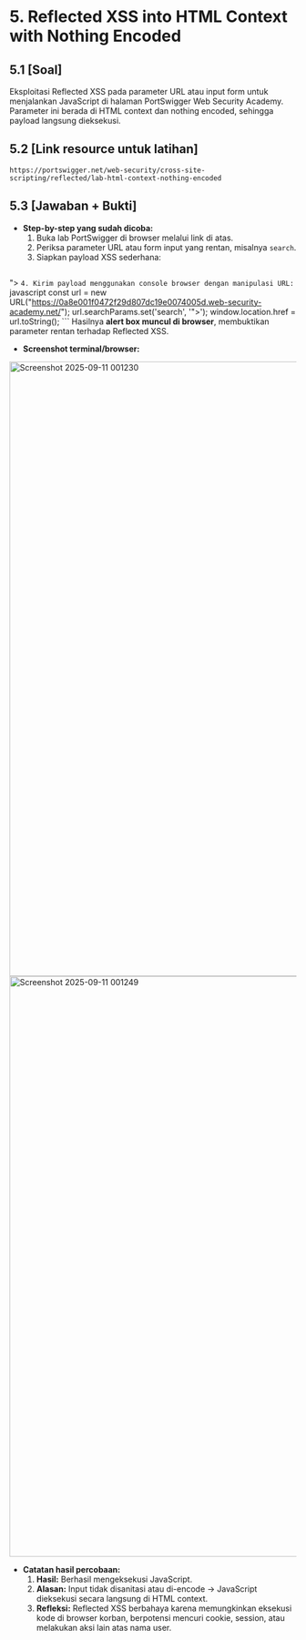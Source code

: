 # **5. Reflected XSS into HTML Context with Nothing Encoded**

## **5.1 [Soal]**
Eksploitasi Reflected XSS pada parameter URL atau input form untuk menjalankan JavaScript di halaman PortSwigger Web Security Academy. Parameter ini berada di HTML context dan nothing encoded, sehingga payload langsung dieksekusi.

## **5.2 [Link resource untuk latihan]**
`https://portswigger.net/web-security/cross-site-scripting/reflected/lab-html-context-nothing-encoded`

## **5.3 [Jawaban + Bukti]**
- **Step-by-step yang sudah dicoba:**
  1. Buka lab PortSwigger di browser melalui link di atas.  
  2. Periksa parameter URL atau form input yang rentan, misalnya `search`.  
  3. Siapkan payload XSS sederhana:  
     ```html
"><script>alert(1)</script>
     ```
  4. Kirim payload menggunakan console browser dengan manipulasi URL:  
     ```javascript
const url = new URL("https://0a8e001f0472f29d807dc19e0074005d.web-security-academy.net/");
url.searchParams.set('search', '"><script>alert(1)</script>');
window.location.href = url.toString();
     ```
     Hasilnya **alert box muncul di browser**, membuktikan parameter rentan terhadap Reflected XSS.

- **Screenshot terminal/browser:**  
<img width="1920" height="1080" alt="Screenshot 2025-09-11 001230" src="https://github.com/user-attachments/assets/8e7889ac-c63d-4212-93e2-abc46beba37b" />
<img width="1920" height="1020" alt="Screenshot 2025-09-11 001249" src="https://github.com/user-attachments/assets/403ca931-01e7-4d81-a314-381ce4560a49" />


- **Catatan hasil percobaan:**
  1. **Hasil:** Berhasil mengeksekusi JavaScript.  
  2. **Alasan:** Input tidak disanitasi atau di-encode → JavaScript dieksekusi secara langsung di HTML context.  
  3. **Refleksi:** Reflected XSS berbahaya karena memungkinkan eksekusi kode di browser korban, berpotensi mencuri cookie, session, atau melakukan aksi lain atas nama user.
